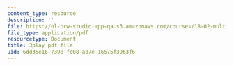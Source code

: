 ```yaml
---
content_type: resource
description: ''
file: https://ol-ocw-studio-app-qa.s3.amazonaws.com/courses/18-02-multivariable-calculus-fall-2007/6dd35e167398fc08a07e16575f3963f6_UYe98CcxPbs.pdf
file_type: application/pdf
resourcetype: Document
title: 3play pdf file
uid: 6dd35e16-7398-fc08-a07e-16575f3963f6
---
```

